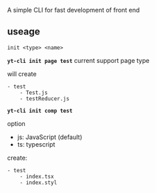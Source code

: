 A simple CLI for fast development of front end

## useage

``` init <type> <name> ```

**```yt-cli init page test```**
current support page type

will create

```
- test
    - Test.js
    - testReducer.js
```

**```yt-cli init comp test```**

option
- js: JavaScript (default)
- ts: typescript

create:

```
- test
    - index.tsx
    - index.styl
```

